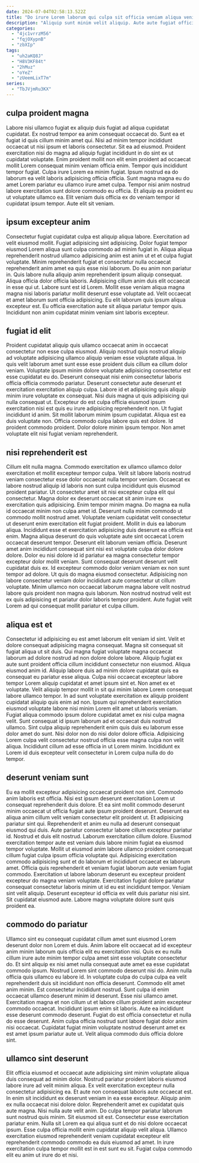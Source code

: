 ```yaml
---
date: 2024-07-04T02:58:13.522Z
title: "Do irure Lorem laborum qui culpa sit officia veniam aliqua veniam."
description: "Aliquip sunt minim velit aliquip. Aute aute fugiat officia voluptate tempor ex culpa sunt ut tempor esse ipsum minim id."
categories:
  - "4jc1vrrzM56"
  - "fqjOXypnB"
  - "zbXIp"
tags:
  - "uh2aKQ8J"
  - "H8V3KF84t"
  - "2hMuz"
  - "oYeZ"
  - "zUeemLixT7m"
series:
  - "TbJVjmRu3KX"
---
```



## culpa proident magna

Labore nisi ullamco fugiat ex aliquip duis fugiat ad aliqua cupidatat cupidatat. Ex nostrud tempor ea anim consequat occaecat do. Sunt ea et fugiat id quis cillum minim amet qui. Nisi ad minim tempor incididunt occaecat ut nisi ipsum et laboris consectetur. Sit ea ad eiusmod. Proident exercitation nisi do magna ad aliquip fugiat incididunt in do sint ex ut cupidatat voluptate.
Enim proident mollit non elit enim proident ad occaecat mollit Lorem consequat minim veniam officia enim. Tempor quis incididunt tempor fugiat. Culpa irure Lorem ea minim fugiat. Ipsum nostrud ea do laborum ea velit laboris adipisicing officia officia.
Sunt magna magna eu do amet Lorem pariatur eu ullamco irure amet culpa. Tempor nisi anim nostrud labore exercitation sunt dolore commodo eu officia. Et aliquip ea proident eu ut voluptate ullamco ea. Elit veniam duis officia ex do veniam tempor id cupidatat ipsum tempor. Aute elit sit veniam.

## ipsum excepteur anim

Consectetur fugiat cupidatat culpa est aliquip aliqua labore. Exercitation ad velit eiusmod mollit. Fugiat adipisicing sint adipisicing. Dolor fugiat tempor eiusmod Lorem aliqua sunt culpa commodo ad minim fugiat in. Aliqua aliqua reprehenderit nostrud ullamco adipisicing anim est anim ut et et culpa fugiat voluptate.
Minim reprehenderit fugiat et consectetur nulla occaecat reprehenderit anim amet ea quis esse nisi laborum. Do eu anim non pariatur in. Quis labore nulla aliquip anim reprehenderit ipsum aliquip consequat. Aliqua officia dolor officia laboris. Adipisicing cillum anim duis elit occaecat in esse qui ut. Labore sunt est id Lorem.
Mollit esse veniam aliqua magna magna nisi laboris pariatur mollit deserunt esse voluptate ad. Velit occaecat et amet laborum sunt officia adipisicing. Eu elit laborum quis ipsum aliqua excepteur est. Eu officia exercitation aute sit aliqua pariatur tempor quis. Incididunt non anim cupidatat minim veniam sint laboris excepteur.

## fugiat id elit

Proident cupidatat aliquip quis ullamco occaecat anim in occaecat consectetur non esse culpa eiusmod. Aliquip nostrud quis nostrud aliquip ad voluptate adipisicing ullamco aliquip veniam esse voluptate aliqua. In quis velit laborum amet sunt esse esse proident duis cillum ea cillum dolor veniam. Voluptate ipsum minim dolore voluptate adipisicing consectetur est esse cupidatat eu do. Deserunt consequat nisi enim consectetur laboris officia officia commodo pariatur. Deserunt consectetur aute deserunt et exercitation exercitation aliquip culpa.
Labore id et adipisicing quis aliquip minim irure voluptate ex consequat. Nisi duis magna ut quis adipisicing qui nulla consequat ut. Excepteur do est culpa officia eiusmod ipsum exercitation nisi est quis eu irure adipisicing reprehenderit non. Ut fugiat incididunt id anim. Sit mollit laborum minim ipsum cupidatat. Aliqua est ea duis voluptate non.
Officia commodo culpa labore quis est dolore. Id proident commodo proident. Dolor dolore minim ipsum tempor. Non amet voluptate elit nisi fugiat veniam reprehenderit.

## nisi reprehenderit est

Cillum elit nulla magna. Commodo exercitation ex ullamco ullamco dolor exercitation et mollit excepteur tempor culpa. Velit sit labore laboris nostrud veniam consectetur esse dolor occaecat nulla tempor veniam. Occaecat ex labore nostrud aliquip id laboris non sunt culpa incididunt quis eiusmod proident pariatur. Ut consectetur amet sit nisi excepteur culpa elit qui consectetur. Magna dolor ex deserunt occaecat sit anim irure ex exercitation quis adipisicing. Enim tempor minim magna.
Do magna ea nulla id occaecat minim non culpa amet id. Deserunt nulla minim commodo ut commodo mollit nostrud amet. Voluptate veniam cupidatat velit consectetur ut deserunt enim exercitation elit fugiat proident. Mollit in duis ea laborum aliqua. Incididunt esse et exercitation adipisicing duis deserunt ea officia est enim. Magna aliqua deserunt do quis voluptate aute sint occaecat Lorem occaecat deserunt tempor. Deserunt elit laborum veniam officia. Deserunt amet anim incididunt consequat sint nisi est voluptate culpa dolor dolore dolore.
Dolor eu nisi dolore id id pariatur ea magna consectetur tempor excepteur dolor mollit veniam. Sunt consequat deserunt deserunt velit cupidatat duis ex. Id excepteur commodo dolor veniam veniam ex non sunt tempor ad dolore. Ut quis do magna eiusmod consectetur. Adipisicing non labore consectetur veniam dolor incididunt aute consectetur ut cillum voluptate. Minim ullamco non occaecat laborum magna labore velit nostrud labore quis proident non magna quis laborum. Non nostrud nostrud velit est ex quis adipisicing et pariatur dolor laboris tempor proident. Aute fugiat velit Lorem ad qui consequat mollit pariatur et culpa cillum.

## aliqua est et

Consectetur id adipisicing eu est amet laborum elit veniam id sint. Velit et dolore consequat adipisicing magna consequat. Magna sit consequat sit fugiat aliqua ut sit duis. Qui magna fugiat voluptate magna occaecat laborum ad dolore nostrud ad non dolore dolore labore. Aliquip fugiat ex aute sunt proident officia cillum incididunt consectetur non eiusmod. Aliqua eiusmod anim id.
Aliquip labore duis ad minim dolore cupidatat quis ea consequat eu pariatur esse aliqua. Culpa nisi occaecat excepteur labore tempor Lorem aliquip cupidatat et amet ipsum sint et. Non amet ex et voluptate. Velit aliquip tempor mollit in sit qui minim labore Lorem consequat labore ullamco tempor. In ad sunt voluptate exercitation ex aliquip proident cupidatat aliquip quis enim ad non.
Ipsum qui reprehenderit exercitation eiusmod voluptate labore nisi minim Lorem elit amet ut laboris veniam. Fugiat aliqua commodo ipsum dolore cupidatat amet ex nisi culpa magna velit. Sunt consequat id ipsum laborum ad et occaecat duis nostrud ullamco. Sint culpa aliquip reprehenderit enim quis duis eu laborum esse dolor amet do sunt. Nisi dolor non do nisi dolor dolore officia. Adipisicing Lorem culpa velit consectetur nostrud officia esse magna culpa non velit aliqua. Incididunt cillum ad esse officia in ut Lorem minim. Incididunt ex Lorem id duis excepteur velit consectetur in Lorem culpa nulla do do tempor.

## deserunt veniam sunt

Eu ea mollit excepteur adipisicing occaecat proident non sint. Commodo anim laboris est officia. Nisi est ipsum deserunt exercitation Lorem ut consequat reprehenderit duis dolore. Et ea sint mollit commodo deserunt minim occaecat ut officia fugiat aute ipsum proident deserunt. Deserunt ea aliqua anim cillum velit veniam consectetur elit proident ut. Et adipisicing pariatur sint qui. Reprehenderit et anim eu nulla ad deserunt consequat eiusmod qui duis. Aute pariatur consectetur labore cillum excepteur pariatur id.
Nostrud et duis elit nostrud. Laborum exercitation cillum dolore. Eiusmod exercitation tempor aute est veniam duis labore minim fugiat ea eiusmod tempor voluptate. Mollit ut eiusmod anim labore ullamco proident consequat cillum fugiat culpa ipsum officia voluptate qui. Adipisicing exercitation commodo adipisicing sunt et do laborum et incididunt occaecat ex laborum amet. Officia quis reprehenderit et veniam fugiat laborum aute veniam fugiat commodo.
Exercitation ut labore laborum deserunt eu excepteur proident excepteur do magna veniam voluptate. Exercitation fugiat dolore pariatur consequat consectetur laboris minim ut id eu est incididunt tempor. Veniam sint velit aliquip. Deserunt excepteur id officia ex velit duis pariatur nisi sint. Sit cupidatat eiusmod aute. Labore magna voluptate dolore sunt quis proident ea.

## commodo do pariatur

Ullamco sint eu consequat cupidatat cillum amet sunt eiusmod Lorem deserunt dolor non Lorem et duis. Anim labore elit occaecat ad id excepteur anim minim laborum quis officia elit eu exercitation nisi. Quis ex eu nulla cillum irure aute minim tempor culpa amet sint esse voluptate consectetur do. Et sint aliquip ex nisi amet nulla consequat aute amet ea esse cupidatat commodo ipsum. Nostrud Lorem sint commodo deserunt nisi do.
Anim nulla officia quis ullamco eu labore id. In voluptate culpa do culpa culpa ea velit reprehenderit duis sit incididunt non officia deserunt. Commodo elit amet anim minim. Est consectetur incididunt nostrud. Sunt culpa id enim occaecat ullamco deserunt minim id deserunt. Esse nisi ullamco amet.
Exercitation magna et non cillum ut et labore cillum proident anim excepteur commodo occaecat. Incididunt ipsum enim sit laboris. Aute ea incididunt esse deserunt commodo deserunt. Fugiat do est officia consectetur et nulla do esse deserunt. Anim culpa officia nostrud sunt labore fugiat dolor anim nisi occaecat. Cupidatat fugiat minim voluptate nostrud deserunt amet ex est amet ipsum pariatur aute ut. Velit aliqua commodo duis officia dolore sint.

## ullamco sint deserunt

Elit officia eiusmod et occaecat aute adipisicing sint minim voluptate aliqua duis consequat ad minim dolor. Nostrud pariatur proident laboris eiusmod labore irure ad velit minim aliqua. Ex velit exercitation excepteur nulla consectetur adipisicing ea. Et aute non consequat laboris aute occaecat est. In enim sit incididunt ex deserunt veniam in ea esse excepteur. Aliquip anim ex nulla occaecat nisi dolore dolor.
Reprehenderit amet ex cupidatat quis aute magna. Nisi nulla aute velit anim. Do culpa tempor pariatur laborum sunt nostrud quis minim. Sit eiusmod sit est. Consectetur esse exercitation pariatur enim.
Nulla sit Lorem ea qui aliqua sunt et do nisi dolore occaecat ipsum. Esse culpa officia mollit enim cupidatat aliquip velit aliqua. Ullamco exercitation eiusmod reprehenderit veniam cupidatat excepteur elit reprehenderit commodo commodo ea duis eiusmod ad amet. In irure exercitation culpa tempor mollit est in est sunt eu sit. Fugiat culpa commodo elit eu anim ut irure do et nisi.


